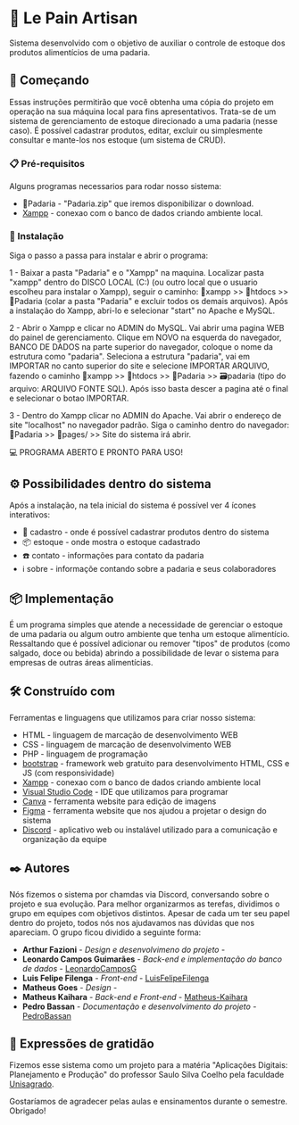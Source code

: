 # 🍞 Le Pain Artisan 

Sistema desenvolvido com o objetivo de auxiliar o controle de estoque dos produtos alimentícios de uma padaria.

## 🚀 Começando

Essas instruções permitirão que você obtenha uma cópia do projeto em operação na sua máquina local para fins apresentativos. Trata-se de um sistema de gerenciamento de estoque direcionado a uma padaria (nesse caso). É possível cadastrar produtos, editar, excluir ou simplesmente consultar e mante-los nos estoque (um sistema de CRUD).


### 📋 Pré-requisitos

Alguns programas necessarios para rodar nosso sistema:

* 📁Padaria - "Padaria.zip" que iremos disponibilizar o download.
* [Xampp](https://www.apachefriends.org/) - conexao com o banco de dados criando ambiente local.


### 🔧 Instalação

Siga o passo a passa para instalar e abrir o programa:

1 - Baixar a pasta "Padaria" e o "Xampp" na maquina. Localizar pasta "xampp" dentro do DISCO LOCAL (C:) (ou outro local que o usuario escolheu para instalar o Xampp), seguir o caminho: 📁xampp >> 📁htdocs >> 📁Padaria (colar a pasta "Padaria" e excluir todos os demais arquivos). Após a instalação do Xampp, abri-lo e selecionar "start" no Apache e MySQL.

2 - Abrir o Xampp e clicar no ADMIN do MySQL. Vai abrir uma pagina WEB do painel de gerenciamento. Clique em NOVO na esquerda do navegador, BANCO DE DADOS na parte superior do navegador, coloque o nome da estrutura como "padaria". Seleciona a estrutura "padaria", vai em IMPORTAR no canto superior do site e selecione IMPORTAR ARQUIVO, fazendo o caminho 📁xampp >> 📁htdocs >> 📁Padaria >> 🗃️padaria (tipo do arquivo: ARQUIVO FONTE SQL). Após isso basta descer a pagina até o final e selecionar o botao IMPORTAR.

3 - Dentro do Xampp clicar no ADMIN do Apache. Vai abrir o endereço de site "localhost" no navegador padrão. Siga o caminho dentro do navegador: 📁Padaria >> 📁pages/ >> Site do sistema irá abrir.

💻 PROGRAMA ABERTO E PRONTO PARA USO!

## ⚙️ Possibilidades dentro do sistema

Após a instalação, na tela inicial do sistema é possível ver 4 ícones interativos:

- 📝 cadastro - onde é possível cadastrar produtos dentro do sistema 
- 📦 estoque - onde mostra o estoque cadastrado
- ☎️ contato - informações para contato da padaria
-  ℹ️  sobre - informaçõe contando sobre a padaria e seus colaboradores


## 📦 Implementação

É um programa simples que atende a necessidade de gerenciar o estoque de uma padaria ou algum outro ambiente que tenha um estoque alimentício. Ressaltando que é possível adicionar ou remover "tipos" de produtos (como salgado, doce ou bebida) abrindo a possibilidade de levar o sistema para empresas de outras áreas alimentícias.

## 🛠️ Construído com

Ferramentas e linguagens que utilizamos para criar nosso sistema:

- HTML - linguagem de marcação de desenvolvimento WEB
- CSS - linguagem de marcação de desenvolvimento WEB
- PHP - linguagem de programação
- [bootstrap](https://getbootstrap.com.br/) - framework web gratuito para desenvolvimento HTML, CSS e JS (com responsividade)
- [Xampp](https://www.apachefriends.org/) - conexao com o banco de dados criando ambiente local
- [Visual Studio Code](https://code.visualstudio.com/) - IDE que utilizamos para programar
- [Canva](https://www.canva.com/) - ferramenta website para edição de imagens
- [Figma](https://www.figma.com/) - ferramenta website que nos ajudou a projetar o design do sistema
- [Discord](https://discord.com/) - aplicativo web ou instalável utilizado para a comunicação e organização da equipe
 

## ✒️ Autores

Nós fizemos o sistema por chamdas via Discord, conversando sobre o projeto e sua evolução. Para melhor organizarmos as terefas, dividimos o grupo em equipes com objetivos distintos. Apesar de cada um ter seu papel dentro do projeto, todos nós nos ajudavamos nas dúvidas que nos apareciam. O grupo ficou dividido a seguinte forma:

* **Arthur Fazioni** - *Design e desenvolvimeno do projeto* - 
* **Leonardo Campos Guimarães** - *Back-end e implementação do banco de dados* - [LeonardoCamposG](https://github.com/LeonardoCamposG)
* **Luis Felipe Filenga** - *Front-end* - [LuisFelipeFilenga](https://github.com/LuisFelipeFilenga)
* **Matheus Goes** - *Design* - 
* **Matheus Kaihara** - *Back-end e Front-end* - [Matheus-Kaihara](https://github.com/Matheus-Kaihara)
* **Pedro Bassan** - *Documentação e desenvolvimento do projeto* - [PedroBassan](https://github.com/PedroBassan)



## 🎁 Expressões de gratidão

Fizemos esse sistema como um projeto para a matéria "Aplicações Digitais: Planejamento e Produção" do professor Saulo Silva Coelho pela faculdade [Unisagrado](https://unisagrado.edu.br/).

Gostaríamos de agradecer pelas aulas e ensinamentos durante o semestre. Obrigado!
